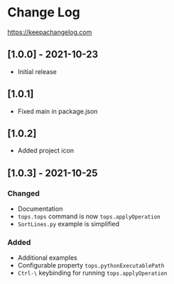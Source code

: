 # Change Log

https://keepachangelog.com

## [1.0.0] - 2021-10-23
- Initial release
## [1.0.1]
- Fixed main in package.json
## [1.0.2]

- Added project icon
## [1.0.3] - 2021-10-25
### Changed
- Documentation
- `tops.tops` command is now `tops.applyOperation`
- `SortLines.py` example is simplified
### Added
- Additional examples
- Configurable property `tops.pythonExecutablePath`
- `Ctrl-\` keybinding for running `tops.applyOperation`